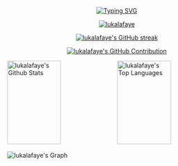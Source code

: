 <p align="center">
  <a href="https://git.io/typing-svg">
    <img src="https://readme-typing-svg.herokuapp.com?font=Fira+Code&pause=1000&width=435&lines=Welcome+!+My+name+is+Luka+%F0%9F%98%84" alt="Typing SVG">
  </a>
</p>


<p align="center">
 <a href="https://linkedin.com/in/lukalafaye" target="_blank">
  <img src="https://img.shields.io/badge/LinkedIn-0077B5?style=for-the-badge&logo=linkedin&logoColor=white" alt="lukalafaye"/>
 </a>
</p>

<p align="center">
  <a href="https://github.com/lukalafaye">
    <img src="https://github-readme-streak-stats.herokuapp.com/?user=lukalafaye&theme=radical&border=7F3FBF&background=0D1117" alt="lukalafaye's GitHub streak"/>
  </a>
</p>

<p align="center">
  <a href="https://github.com/lukalafaye">
    <img src="https://github-profile-summary-cards.vercel.app/api/cards/profile-details?username=lukalafaye&theme=radical" alt="lukalafaye's GitHub Contribution"/>
  </a>
</p>

<a> 
    <a href="https://github.com/lukalafaye"><img alt="lukalafaye's Github Stats" src="https://denvercoder1-github-readme-stats.vercel.app/api?username=lukalafaye&show_icons=true&count_private=true&theme=react&border_color=7F3FBF&bg_color=0D1117&title_color=F85D7F&icon_color=F8D866" height="192px" width="49.5%"/></a>
  <a href="https://github.com/lukalafaye"><img alt="lukalafaye's Top Languages" src="https://denvercoder1-github-readme-stats.vercel.app/api/top-langs/?username=lukalafaye&langs_count=8&layout=compact&theme=react&border_color=7F3FBF&bg_color=0D1117&title_color=F85D7F&icon_color=F8D866" height="192px" width="49.5%"/></a>
  <br/>
</a>


![lukalafaye's Graph](https://github-readme-activity-graph.vercel.app/graph?username=lukalafaye&custom_title=Luka's%20GitHub%20Activity%20Graph&bg_color=0D1117&color=7F3FBF&line=7F3FBF&point=7F3FBF&area_color=FFFFFF&title_color=FFFFFF&area=true)


